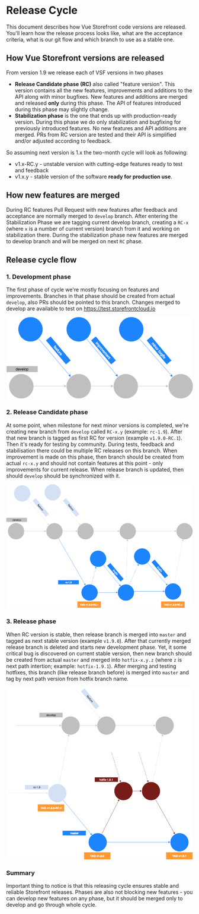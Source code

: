 # Release Cycle

This document describes how Vue Storefront code versions are released. You'll learn how the release process looks like, what are the acceptance criteria, what is our git flow and which branch to use as a stable one.

## How Vue Storefront versions are released

From version 1.9 we release each of VSF versions in two phases
- **Release Candidate phase (RC)** also called "feature version". This version contains all the new features, improvements and additions to the API along with minor bugfixes. New features and additions are merged and released **only** during this phase. The API of features introduced during this phase may slightly change.
- **Stabilization phase** is the one that ends up with production-ready version. During this phase we do only stabilization and bugfixing for previously introduced features. No new features and API additions are merged. PRs from RC version are tested and their API is simplified and/or adjusted according to feedback. 

So assuming next version is 1.x the two-month cycle will look as following:
- v1.x-RC.y - unstable version with cutting-edge features ready to test and feedback
- v1.x.y - stable version of the software **ready for production use**.

## How new features are merged

During RC features Pull Request with new features after feedback and acceptance are normally merged to `develop` branch. 
After entering the Stabilization Phase we are tagging current develop branch, creating a `RC-x` (where `x` is a number of current version) branch from it and working on stabilization there. 
During the stabilization phase new features are merged to develop branch and will be merged on next `RC` phase.

## Release cycle flow

### 1. Development phase

The first phase of cycle we're mostly focusing on features and improvements. Branches in that phase should be created from actual `develop`, also PRs should be pointed to this branch. Changes merged to develop are available to test on https://test.storefrontcloud.io

![Development phase](./assets/release-cycle-1.png)

### 2. Release Candidate phase

At some point, when milestone for next minor versions is completed, we're creating new branch from `develop` called `RC-x.y` (example: `rc-1.9`).
After that new branch is tagged as first RC for version (example `v1.9.0-RC.1`). Then it's ready for testing by community.
During tests, feedback and stabilisation there could be multiple RC releases on this branch. When improvement is made on this phase, then branch should be created from actual `rc-x.y` and should not contain features at this point - only improvements for current release.
When release branch is updated, then should `develop` should be synchronized with it.

![Release Candidate phase](./assets/release-cycle-2.png)

### 3. Release phase

When RC version is stable, then release branch is merged into `master` and tagged as next stable version (example `v1.9.0`). After that currently merged release branch is deleted and starts new development phase. Yet, it some critical bug is discovered on current stable version, then new branch should be created from actual `master` and merged into `hotfix-x.y.z` (where `z` is next path intertion; example: `hotfix-1.9.1`). After merging and testing hotfixes, this branch (like release branch before) is merged into `master` and tag by next path version from hotfix branch name.

![Release phase](./assets/release-cycle-3.png)

### Summary

Important thing to notice is that this releasing cycle ensures stable and reliable Storefront releases. Phases are also not blocking new features - you can develop new features on any phase, but it should be merged only to develop and go through whole cycle.